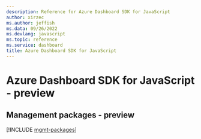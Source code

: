```yaml
---
description: Reference for Azure Dashboard SDK for JavaScript
author: xirzec
ms.author: jeffish
ms.data: 09/26/2022
ms.devlang: javascript
ms.topic: reference
ms.service: dashboard
title: Azure Dashboard SDK for JavaScript
---
```

# Azure Dashboard SDK for JavaScript - preview

## Management packages - preview
[!INCLUDE [mgmt-packages](dashboard-mgmt-index.md)]